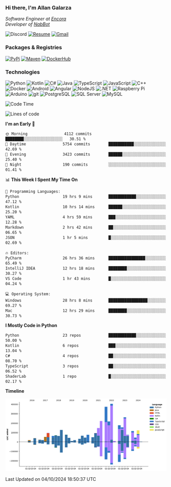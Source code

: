 ### Hi there, I'm Allan Galarza
*Software Engineer at [Encora](https://encora.com)*  
*Developer of [NabBot](https://nabbot.xyz)*

![Discord](https://img.shields.io/badge/galarzaa-5865F2?logo=discord&style=flat-square&logoColor=white)
[![Resume](https://img.shields.io/badge/Resume-000000?logo=github&style=flat-square&logoColor=white)](https://galarzaa90.github.io)
[![Gmail](https://img.shields.io/badge/Email-D14836?logo=gmail&style=flat-square&logoColor=white)](mailto:allan.galarza@gmail.com)

### Packages & Registries
[![PyPi](https://img.shields.io/badge/PyPi-3775A9?logo=pypi&style=flat-square&logoColor=white)](https://pypi.org/user/Galarzaa90/)
[![Maven](https://img.shields.io/badge/Maven-C71A36?logo=apache-maven&style=flat-square&logoColor=white)](https://central.sonatype.com/namespace/com.galarzaa)
[![DockerHub](https://img.shields.io/badge/DockerHub-2496ED?style=flat-square&logo=docker&logoColor=white)]([Docker-2496ED](https://hub.docker.com/u/galarzaa90))

### Technologies
![Python](https://img.shields.io/badge/Python-4B8BBE?style=flat-square&logo=python&logoColor=white)
![Kotlin](https://img.shields.io/badge/Kotlin-7F52FF?logo=kotlin&style=flat-square&logoColor=white)
![C#](https://img.shields.io/badge/C%23-690081?style=flat-square&logo=c-sharp&logoColor=white)
![Java](https://img.shields.io/badge/Java-007396?style=flat-square&logo=openjdk)
![TypeScript](https://img.shields.io/badge/TypeScript-3178C6?style=flat-square&logo=typescript&logoColor=white)
![JavaScript](https://img.shields.io/badge/JavaScript-F7DF1E?style=flat-square&logo=javascript&logoColor=white)
![C++](https://img.shields.io/badge/C%2B%2B-0180CD?style=flat-square&logo=c%2B%2B)
![Docker](https://img.shields.io/badge/Docker-2496ED?style=flat-square&logo=docker&logoColor=white)
![Android](https://img.shields.io/badge/Android-3DDC84?style=flat-square&logo=android&logoColor=white)
![Angular](https://img.shields.io/badge/Angular-DD0031?style=flat-square&logo=angular)
![NodeJS](https://img.shields.io/badge/NodeJS-3C873A?style=flat-square&logo=node.js&logoColor=white)
![.NET](https://img.shields.io/badge/.NET-690081?style=flat-square&logo=.net)
![Raspberry Pi](https://img.shields.io/badge/RaspberryPi-C41949?style=flat-square&logo=raspberry-pi)
![Arduino](https://img.shields.io/badge/Arduino-00979D?style=flat-square&logo=arduino&logoColor=white)
![git](https://img.shields.io/badge/git-F05133?style=flat-square&logo=git&logoColor=white)
![PostgreSQL](https://img.shields.io/badge/PostgreSQL-4169E1?style=flat-square&logo=postgresql&logoColor=white)
![SQL Server](https://img.shields.io/badge/SQL_Server-E02E28?style=flat-square&logo=microsoft-sql-server)
![MySQL](https://img.shields.io/badge/MySQL-00758F?style=flat-square&logo=mysql&logoColor=white)



<!--START_SECTION:waka-->
![Code Time](http://img.shields.io/badge/Code%20Time-11%2C071%20hrs%2028%20mins-blue)

![Lines of code](https://img.shields.io/badge/From%20Hello%20World%20I%27ve%20Written-3.4%20million%20lines%20of%20code-blue)

**I'm an Early 🐤** 

```text
🌞 Morning                4112 commits        ████████░░░░░░░░░░░░░░░░░   30.51 % 
🌆 Daytime                5754 commits        ███████████░░░░░░░░░░░░░░   42.69 % 
🌃 Evening                3423 commits        ██████░░░░░░░░░░░░░░░░░░░   25.40 % 
🌙 Night                  190 commits         ░░░░░░░░░░░░░░░░░░░░░░░░░   01.41 % 
```


📊 **This Week I Spent My Time On** 

```text
💬 Programming Languages: 
Python                   19 hrs 9 mins       ████████████░░░░░░░░░░░░░   47.12 % 
Kotlin                   10 hrs 14 mins      ██████░░░░░░░░░░░░░░░░░░░   25.20 % 
YAML                     4 hrs 59 mins       ███░░░░░░░░░░░░░░░░░░░░░░   12.28 % 
Markdown                 2 hrs 42 mins       ██░░░░░░░░░░░░░░░░░░░░░░░   06.65 % 
JSON                     1 hr 5 mins         █░░░░░░░░░░░░░░░░░░░░░░░░   02.69 % 

🔥 Editors: 
PyCharm                  26 hrs 36 mins      ████████████████░░░░░░░░░   65.49 % 
IntelliJ IDEA            12 hrs 18 mins      ████████░░░░░░░░░░░░░░░░░   30.27 % 
VS Code                  1 hr 43 mins        █░░░░░░░░░░░░░░░░░░░░░░░░   04.24 % 

💻 Operating System: 
Windows                  28 hrs 8 mins       █████████████████░░░░░░░░   69.27 % 
Mac                      12 hrs 29 mins      ████████░░░░░░░░░░░░░░░░░   30.73 % 
```

**I Mostly Code in Python** 

```text
Python                   23 repos            ████████████░░░░░░░░░░░░░   50.00 % 
Kotlin                   6 repos             ███░░░░░░░░░░░░░░░░░░░░░░   13.04 % 
C#                       4 repos             ██░░░░░░░░░░░░░░░░░░░░░░░   08.70 % 
TypeScript               3 repos             ██░░░░░░░░░░░░░░░░░░░░░░░   06.52 % 
ShaderLab                1 repo              █░░░░░░░░░░░░░░░░░░░░░░░░   02.17 % 
```



**Timeline**

![Lines of Code chart](https://raw.githubusercontent.com/Galarzaa90/Galarzaa90/main/assets/bar_graph.png)


 Last Updated on 04/10/2024 18:50:37 UTC
<!--END_SECTION:waka-->
